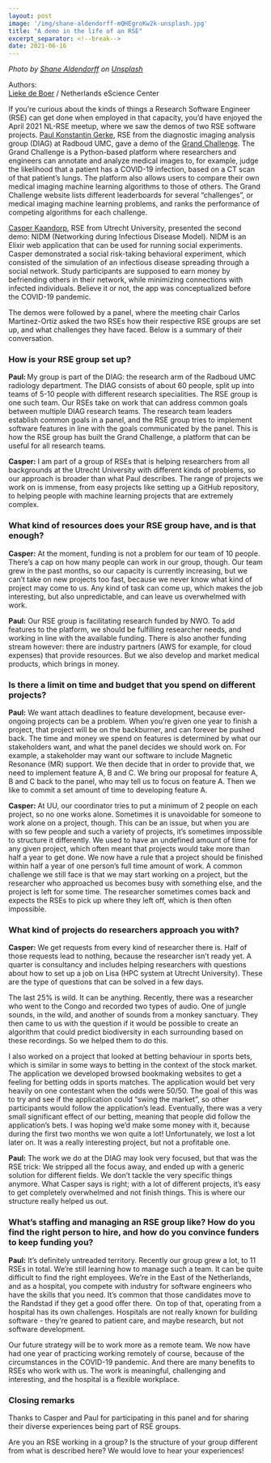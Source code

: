 ```yaml
---
layout: post
image: '/img/shane-aldendorff-mQHEgroKw2k-unsplash.jpg'
title: "A demo in the life of an RSE"
excerpt_separator: <!--break-->
date: 2021-06-16
---
```

*Photo by <a href="https://unsplash.com/@pluyar?utm_source=unsplash&utm_medium=referral&utm_content=creditCopyText">Shane Aldendorff</a> on <a href="https://unsplash.com/s/photos/mechanism?utm_source=unsplash&utm_medium=referral&utm_content=creditCopyText">Unsplash</a>*

Authors:  
[Lieke de Boer](https://twitter.com/liekedb) / Netherlands eScience Center  

If you’re curious about the kinds of things a Research Software Engineer (RSE) can get done when employed in that capacity, you’d have enjoyed the April 2021 NL-RSE meetup, where we saw the demos of two RSE software projects. [Paul Konstantin Gerke](https://rse.diagnijmegen.nl/members/paul-konstantin-gerke/), RSE from the diagnostic imaging analysis group (DIAG) at Radboud UMC, gave a demo of the [Grand Challenge](grand-challenge.org). The Grand Challenge is a Python-based platform where researchers and engineers can annotate and analyze medical images to, for example, judge the likelihood that a patient has a COVID-19 infection, based on a CT scan of that patient’s lungs. The platform also allows users to compare their own medical imaging machine learning algorithms to those of others. The Grand Challenge website lists different leaderboards for several “challenges”, or medical imaging machine learning problems, and ranks the performance of competing algorithms for each challenge. 

[Casper Kaandorp](http://uva-aias.net/en/staff/casper-kaandorp), RSE from Utrecht University, presented the second demo: NIDM (Networking during Infectious Disease Model). NIDM is an Elixir web application that can be used for running social experiments. Casper demonstrated a social risk-taking behavioral experiment, which consisted of the simulation of an infectious disease spreading through a social network. Study participants are supposed to earn money by befriending others in their network, while minimizing connections with infected individuals. Believe it or not, the app was conceptualized before the COVID-19 pandemic.  

The demos were followed by a panel, where the meeting chair Carlos Martinez-Ortiz asked the two RSEs how their respective RSE groups are set up, and what challenges they have faced. Below is a summary of their conversation.  <!--break-->

### How is your RSE group set up? 

**Paul:** My group is part of the DIAG: the research arm of the Radboud UMC radiology department. The DIAG consists of about 60 people, split up into teams of 5-10 people with different research specialities. The RSE group is one such team. Our RSEs take on work that can address common goals between multiple DIAG research teams. The research team leaders establish common goals in a panel, and the RSE group tries to implement software features in line with the goals communicated by the panel. This is how the RSE group has built the Grand Challenge, a platform that can be useful for all research teams.  

**Casper:** I am part of a group of RSEs that is helping researchers from all backgrounds at the Utrecht University with different kinds of problems, so our approach is broader than what Paul describes. The range of projects we work on is immense, from easy projects like setting up a GitHub repository, to helping people with machine learning projects that are extremely complex.  

### What kind of resources does your RSE group have, and is that enough? 

**Casper:** At the moment, funding is not a problem for our team of 10 people. There’s a cap on how many people can work in our group, though. Our team grew in the past months, so our capacity is currently increasing, but we can’t take on new projects too fast, because we never know what kind of project may come to us. Any kind of task can come up, which makes the job interesting, but also unpredictable, and can leave us overwhelmed with work. 

**Paul:** Our RSE group is facilitating research funded by NWO. To add features to the platform, we should be fulfilling researcher needs, and working in line with the available funding. There is also another funding stream however: there are industry partners (AWS for example, for cloud expenses) that provide resources. But we also develop and market medical products, which brings in money.  

### Is there a limit on time and budget that you spend on different projects? 

**Paul:** We want attach deadlines to feature development, because ever-ongoing projects can be a problem. When you’re given one year to finish a project, that project will be on the backburner, and can forever be pushed back. The time and money we spend on features is determined by what our stakeholders want, and what the panel decides we should work on. For example, a stakeholder may want our software to include Magnetic Resonance (MR) support. We then decide that in order to provide that, we need to implement feature A, B and C. We bring our proposal for feature A, B and C back to the panel, who may tell us to focus on feature A. Then we like to commit a set amount of time to developing feature A.  

**Casper:** At UU, our coordinator tries to put a minimum of 2 people on each project, so no one works alone. Sometimes it is unavoidable for someone to work alone on a project, though. This can be an issue, but when you are with so few people and such a variety of projects, it’s sometimes impossible to structure it differently. We used to have an undefined amount of time for any given project, which often meant that projects would take more than half a year to get done. We now have a rule that a project should be finished within half a year of one person’s full time amount of work. A common challenge we still face is that we may start working on a project, but the researcher who approached us becomes busy with something else, and the project is left for some time. The researcher sometimes comes back and expects the RSEs to pick up where they left off, which is then often impossible.  

### What kind of projects do researchers approach you with?  

**Casper:** We get requests from every kind of researcher there is. Half of those requests lead to nothing, because the researcher isn’t ready yet. A quarter is consultancy and includes helping researchers with questions about how to set up a job on Lisa (HPC system at Utrecht University). These are the type of questions that can be solved in a few days.  

The last 25% is wild. It can be anything. Recently, there was a researcher who went to the Congo and recorded two types of audio. One of jungle sounds, in the wild, and another of sounds from a monkey sanctuary. They then came to us with the question if it would be possible to create an algorithm that could predict biodiversity in each surrounding based on these recordings. So we helped them to do this.  

I also worked on a project that looked at betting behaviour in sports bets, which is similar in some ways to betting in the context of the stock market. The application we developed browsed bookmaking websites to get a feeling for betting odds in sports matches. The application would bet very heavily on one contestant when the odds were 50/50. The goal of this was to try and see if the application could “swing the market”, so other participants would follow the application’s lead. Eventually, there was a very small significant effect of our betting, meaning that people did follow the application’s bets. I was hoping we’d make some money with it, because during the first two months we won quite a lot! Unfortunately, we lost a lot later on. It was a really interesting project, but not a profitable one.  

**Paul:** The work we do at the DIAG may look very focused, but that was the RSE trick: We stripped all the focus away, and ended up with a generic solution for different fields. We don’t tackle the very specific things anymore. What Casper says is right; with a lot of different projects, it’s easy to get completely overwhelmed and not finish things. This is where our structure really helped us out.  

### What’s staffing and managing an RSE group like? How do you find the right person to hire, and how do you convince funders to keep funding you? 

**Paul:** It’s definitely untreaded territory. Recently our group grew a lot, to 11 RSEs in total. We’re still learning how to manage such a team. It can be quite difficult to find the right employees. We’re in the East of the Netherlands, and as a hospital, you compete with industry for software engineers who have the skills that you need. It’s common that those candidates move to the Randstad if they get a good offer there.  On top of that, operating from a hospital has its own challenges. Hospitals are not really known for building software - they’re geared to patient care, and maybe research, but not software development.  

Our future strategy will be to work more as a remote team. We now have had one year of practicing working remotely of course, because of the circumstances in the COVID-19 pandemic. And there are many benefits to RSEs who work with us. The work is meaningful, challenging and interesting, and the hospital is a flexible workplace.  

### Closing remarks 

Thanks to Casper and Paul for participating in this panel and for sharing their diverse experiences being part of RSE groups. 

Are you an RSE working in a group? Is the structure of your group different from what is described here? We would love to hear your experiences! 
